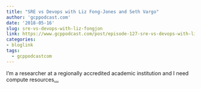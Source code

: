```yaml
---
title: "SRE vs Devops with Liz Fong-Jones and Seth Vargo"
author: 'gcppodcast.com'
date: '2018-05-16'
slug: sre-vs-devops-with-liz-fongjon
link: https://www.gcppodcast.com/post/episode-127-sre-vs-devops-with-liz-fong-jones-and-seth-vargo/
categories:
- bloglink
tags:
  - gcppodcastcom
---
```


I’m a researcher at a regionally accredited academic institution and I need compute resources[... <i class="fas fa-external-link-alt"></i>](https://www.gcppodcast.com/post/episode-127-sre-vs-devops-with-liz-fong-jones-and-seth-vargo/)


